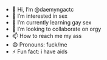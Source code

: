 - 👋 Hi, I’m @daemyngactc
- 👀 I’m interested in sex
- 🌱 I’m currently learning gay sex 
- 💞️ I’m looking to collaborate on orgy 
- 📫 How to reach me my ass
- 😄 Pronouns: fuck/me 
- ⚡ Fun fact: i have aids 

<!---
daemyngactc/daemyngactc is a ✨ special ✨ repository because its `README.md` (this file) appears on your GitHub profile.
You can click the Preview link to take a look at your changes.
--->
